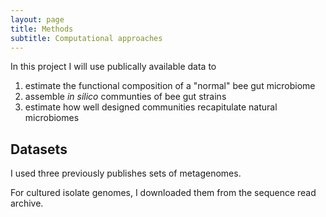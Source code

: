 ```yaml
---
layout: page
title: Methods
subtitle: Computational approaches
---
```


In this project I will use publically available data to 
1. estimate the functional composition of a "normal" bee gut microbiome 
2. assemble *in silico* communties of bee gut strains 
3. estimate how well designed communities recapitulate natural microbiomes  

## Datasets
I used three previously publishes sets of metagenomes. 

For cultured isolate genomes, I downloaded them from the sequence read archive.
